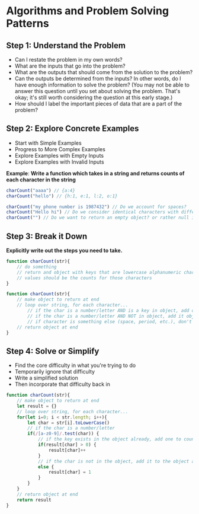 # Algorithms and Problem Solving Patterns

## Step 1: Understand the Problem

- Can I restate the problem in my own words?
- What are the inputs that go into the problem?
- What are the outputs that should come from the solution to the problem?
- Can the outputs be determined from the inputs? In other words, do I have enough information to solve the problem? (You may not be able to answer this question until you set about solving the problem. That's okay; it's still worth considering the question at this early stage.)
- How should I label the important pieces of data that are a part of the problem?

## Step 2: Explore Concrete Examples

- Start with Simple Examples
- Progress to More Complex Examples
- Explore Examples with Empty Inputs
- Explore Examples with Invalid Inputs

**Example**:
**Write a function which takes in a string and returns counts of each character in the string**

```JavaScript
charCount("aaaa") // {a:4}
charCount("hello") // {h:1, e:1, l:2, o:1}

charCount("my phone number is 1987432") // Do we account for spaces?
charCount("Hello hi") // Do we consider identical characters with different casing as the same key value?
charCount("") // Do we want to return an empty object? or rather null instead? or maybe an error?

```

## Step 3: Break it Down

**Explicitly write out the steps you need to take.**

```JavaScript
function charCount(str){
    // do something
    // return and object with keys that are lowercase alphanumeric characters in the string
    // values should be the counts for those characters
}
```

```JavaScript
function charCount(str){
    // make object to return at end
    // loop over string, for each character...
        // if the char is a number/letter AND is a key in object, add one to count
        // if the char is a number/letter AND NOT in object, add it object and set value to 1
        // if character is something else (space, period, etc.), don't do anything
    // return object at end
}
```

## Step 4: Solve or Simplify

- Find the core difficulty in what you're trying to do
- Temporarily ignore that difficulty
- Write a simplified solution
- Then incorporate that difficulty back in

```JavaScript
function charCount(str){
    // make object to return at end
    let result = {}
    // loop over string, for each character...
    for(let i=0; i < str.length; i++){
        let char = str[i].toLowerCase()
        // if the char is a number/letter
        if(/[a-z0-9]/.test(char)) {
            // if the key exists in the object already, add one to count
            if(result[char] > 0) {
                result[char]++
            }
            // if the char is not in the object, add it to the object and set value to 1
            else {
                result[char] = 1
            }
        }
    }
    // return object at end
    return result
}
```